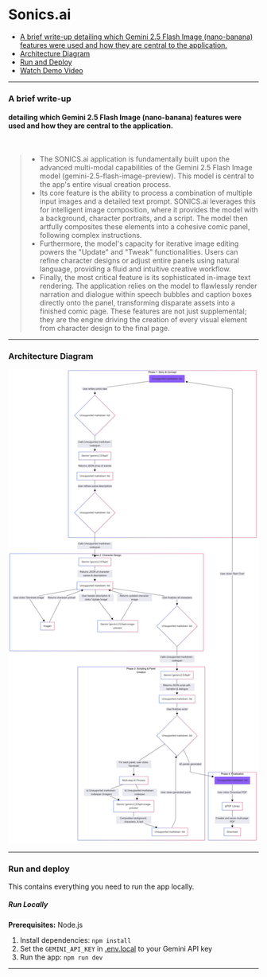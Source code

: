 # Sonics.ai

- [A brief write-up detailing which Gemini 2.5 Flash Image (nano-banana) features were used and how they are central to the application.
](#a-brief-write-up)
- [Architecture Diagram](#architecture-diagram)
- [Run and Deploy](#run-and-deploy)
- <a href="https://youtu.be/gZ8NMynV-vA" target="_blank">Watch Demo Video</a>


---

### A brief write-up
#### detailing which Gemini 2.5 Flash Image (nano-banana) features were used and how they are central to the application.

<br>

>- The SONICS.ai application is fundamentally built upon the advanced multi-modal capabilities of the Gemini 2.5 Flash Image model (gemini-2.5-flash-image-preview). This model is central to the app's entire visual creation process.
>- Its core feature is the ability to process a combination of multiple input images and a detailed text prompt. SONICS.ai leverages this for intelligent image composition, where it provides the model with a background, character portraits, and a script. The model then artfully composites these elements into a cohesive comic panel, following complex instructions.
>- Furthermore, the model's capacity for iterative image editing powers the "Update" and "Tweak" functionalities. Users can refine character designs or adjust entire panels using natural language, providing a fluid and intuitive creative workflow.
>- Finally, the most critical feature is its sophisticated in-image text rendering. The application relies on the model to flawlessly render narration and dialogue within speech bubbles and caption boxes directly onto the panel, transforming disparate assets into a finished comic page. These features are not just supplemental; they are the engine driving the creation of every visual element from character design to the final page.

---

### Architecture Diagram

![Architecture Diagram](architecture/architecture.png)

---

### Run and deploy

This contains everything you need to run the app locally.

##### Run Locally

**Prerequisites:**  Node.js


1. Install dependencies:
   `npm install`
2. Set the `GEMINI_API_KEY` in [.env.local](.env.local) to your Gemini API key
3. Run the app:
   `npm run dev`

---



